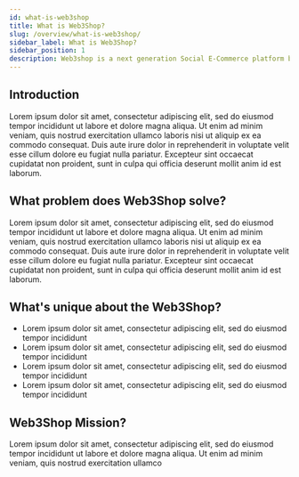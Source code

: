 ```yaml
---
id: what-is-web3shop
title: What is Web3Shop?
slug: /overview/what-is-web3shop/
sidebar_label: What is Web3Shop?
sidebar_position: 1
description: Web3shop is a next generation Social E-Commerce platform built for Web3. Our vision is to help designers achieve low-cost entrepreneurship and become an economic platform for creators that unites the world's best creativity.
---
```


## Introduction

Lorem ipsum dolor sit amet, consectetur adipiscing elit, sed do eiusmod tempor incididunt ut labore et dolore magna aliqua. Ut enim ad minim veniam, quis nostrud exercitation ullamco laboris nisi ut aliquip ex ea commodo consequat. Duis aute irure dolor in reprehenderit in voluptate velit esse cillum dolore eu fugiat nulla pariatur. Excepteur sint occaecat cupidatat non proident, sunt in culpa qui officia deserunt mollit anim id est laborum.

## What problem does Web3Shop solve?

Lorem ipsum dolor sit amet, consectetur adipiscing elit, sed do eiusmod tempor incididunt ut labore et dolore magna aliqua. Ut enim ad minim veniam, quis nostrud exercitation ullamco laboris nisi ut aliquip ex ea commodo consequat. Duis aute irure dolor in reprehenderit in voluptate velit esse cillum dolore eu fugiat nulla pariatur. Excepteur sint occaecat cupidatat non proident, sunt in culpa qui officia deserunt mollit anim id est laborum.

## What's unique about the Web3Shop?
- Lorem ipsum dolor sit amet, consectetur adipiscing elit, sed do eiusmod tempor incididunt
- Lorem ipsum dolor sit amet, consectetur adipiscing elit, sed do eiusmod tempor incididunt
- Lorem ipsum dolor sit amet, consectetur adipiscing elit, sed do eiusmod tempor incididunt
- Lorem ipsum dolor sit amet, consectetur adipiscing elit, sed do eiusmod tempor incididunt


## Web3Shop Mission?
Lorem ipsum dolor sit amet, consectetur adipiscing elit, sed do eiusmod tempor incididunt ut labore et dolore magna aliqua. Ut enim ad minim veniam, quis nostrud exercitation ullamco